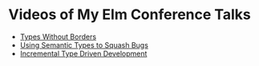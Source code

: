 # Videos of My Elm Conference Talks

- [Types Without Borders](https://www.youtube.com/watch?v=memIRXFSNkU)
- [Using Semantic Types to Squash Bugs](https://www.youtube.com/watch?v=cW0kF3qpOhg)
- [Incremental Type Driven Development](https://www.youtube.com/watch?v=mrwn2HuWUiA)

